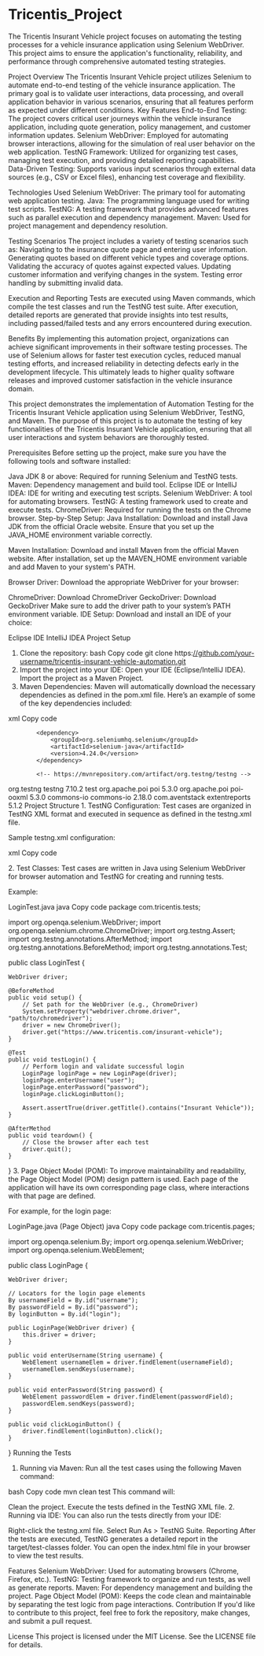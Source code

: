 # Tricentis_Project
The Tricentis Insurant Vehicle project focuses on automating the testing processes for a vehicle insurance application using Selenium WebDriver. This project aims to ensure the application's functionality, reliability, and performance through comprehensive automated testing strategies.

Project Overview
The Tricentis Insurant Vehicle project utilizes Selenium to automate end-to-end testing of the vehicle insurance application. The primary goal is to validate user interactions, data processing, and overall application behavior in various scenarios, ensuring that all features perform as expected under different conditions.
Key Features
End-to-End Testing: The project covers critical user journeys within the vehicle insurance application, including quote generation, policy management, and customer information updates.
Selenium WebDriver: Employed for automating browser interactions, allowing for the simulation of real user behavior on the web application.
TestNG Framework: Utilized for organizing test cases, managing test execution, and providing detailed reporting capabilities.
Data-Driven Testing: Supports various input scenarios through external data sources (e.g., CSV or Excel files), enhancing test coverage and flexibility.

Technologies Used
Selenium WebDriver: The primary tool for automating web application testing.
Java: The programming language used for writing test scripts.
TestNG: A testing framework that provides advanced features such as parallel execution and dependency management.
Maven: Used for project management and dependency resolution.

Testing Scenarios
The project includes a variety of testing scenarios such as:
Navigating to the insurance quote page and entering user information.
Generating quotes based on different vehicle types and coverage options.
Validating the accuracy of quotes against expected values.
Updating customer information and verifying changes in the system.
Testing error handling by submitting invalid data.

Execution and Reporting
Tests are executed using Maven commands, which compile the test classes and run the TestNG test suite. After execution, detailed reports are generated that provide insights into test results, including passed/failed tests and any errors encountered during execution.

Benefits
By implementing this automation project, organizations can achieve significant improvements in their software testing processes. The use of Selenium allows for faster test execution cycles, reduced manual testing efforts, and increased reliability in detecting defects early in the development lifecycle. This ultimately leads to higher quality software releases and improved customer satisfaction in the vehicle insurance domain.

This project demonstrates the implementation of Automation Testing for the Tricentis Insurant Vehicle application using Selenium WebDriver, TestNG, and Maven. The purpose of this project is to automate the testing of key functionalities of the Tricentis Insurant Vehicle application, ensuring that all user interactions and system behaviors are thoroughly tested.

Prerequisites
Before setting up the project, make sure you have the following tools and software installed:

Java JDK 8 or above: Required for running Selenium and TestNG tests.
Maven: Dependency management and build tool.
Eclipse IDE or IntelliJ IDEA: IDE for writing and executing test scripts.
Selenium WebDriver: A tool for automating browsers.
TestNG: A testing framework used to create and execute tests.
ChromeDriver: Required for running the tests on the Chrome browser.
Step-by-Step Setup:
Java Installation:
Download and install Java JDK from the official Oracle website. Ensure that you set up the JAVA_HOME environment variable correctly.

Maven Installation:
Download and install Maven from the official Maven website. After installation, set up the MAVEN_HOME environment variable and add Maven to your system's PATH.

Browser Driver:
Download the appropriate WebDriver for your browser:

ChromeDriver: Download ChromeDriver
GeckoDriver: Download GeckoDriver
Make sure to add the driver path to your system’s PATH environment variable.
IDE Setup:
Download and install an IDE of your choice:

Eclipse IDE
IntelliJ IDEA
Project Setup
1. Clone the repository:
bash
Copy code
git clone https:[//github.com/your-username/tricentis-insurant-vehicle-automation.git](https://github.com/Ruksar27/Tricentis_Project)
2. Import the project into your IDE:
Open your IDE (Eclipse/IntelliJ IDEA).
Import the project as a Maven Project.
3. Maven Dependencies:
Maven will automatically download the necessary dependencies as defined in the pom.xml file. Here’s an example of some of the key dependencies included:

xml
Copy code
<!--
			https://mvnrepository.com/artifact/org.seleniumhq.selenium/selenium-java -->
			<dependency>
				<groupId>org.seleniumhq.selenium</groupId>
				<artifactId>selenium-java</artifactId>
				<version>4.24.0</version>
			</dependency>
			
			<!-- https://mvnrepository.com/artifact/org.testng/testng -->
<dependency>
    <groupId>org.testng</groupId>
    <artifactId>testng</artifactId>
    <version>7.10.2</version>
    <scope>test</scope>
</dependency>
<!-- https://mvnrepository.com/artifact/org.testng/testng -->


<!-- https://mvnrepository.com/artifact/org.apache.poi/poi -->
<dependency>
    <groupId>org.apache.poi</groupId>
    <artifactId>poi</artifactId>
    <version>5.3.0</version>
</dependency>

<!-- https://mvnrepository.com/artifact/org.apache.poi/poi-ooxml -->
<dependency>
    <groupId>org.apache.poi</groupId>
    <artifactId>poi-ooxml</artifactId>
    <version>5.3.0</version>
</dependency>

<!-- https://mvnrepository.com/artifact/commons-io/commons-io -->
<dependency>
    <groupId>commons-io</groupId>
    <artifactId>commons-io</artifactId>
    <version>2.18.0</version>
</dependency>

<!-- https://mvnrepository.com/artifact/com.aventstack/extentreports -->
<dependency>
    <groupId>com.aventstack</groupId>
    <artifactId>extentreports</artifactId>
    <version>5.1.2</version>
</dependency>
Project Structure
1. TestNG Configuration:
Test cases are organized in TestNG XML format and executed in sequence as defined in the testng.xml file.

Sample testng.xml configuration:

xml
Copy code
<?xml version="1.0" encoding="UTF-8"?>
<suite name="Tricentis Insurant Vehicle Suite">
    <test name="Login Tests">
        <classes>
            <class name="com.tricentis.tests.LoginTest"/>
        </classes>
    </test>
    <test name="Vehicle Insurance Tests">
        <classes>
            <class name="com.tricentis.tests.VehicleTest"/>
        </classes>
    </test>
</suite>
2. Test Classes:
Test cases are written in Java using Selenium WebDriver for browser automation and TestNG for creating and running tests.

Example:

LoginTest.java
java
Copy code
package com.tricentis.tests;

import org.openqa.selenium.WebDriver;
import org.openqa.selenium.chrome.ChromeDriver;
import org.testng.Assert;
import org.testng.annotations.AfterMethod;
import org.testng.annotations.BeforeMethod;
import org.testng.annotations.Test;

public class LoginTest {

    WebDriver driver;

    @BeforeMethod
    public void setup() {
        // Set path for the WebDriver (e.g., ChromeDriver)
        System.setProperty("webdriver.chrome.driver", "path/to/chromedriver");
        driver = new ChromeDriver();
        driver.get("https://www.tricentis.com/insurant-vehicle");
    }

    @Test
    public void testLogin() {
        // Perform login and validate successful login
        LoginPage loginPage = new LoginPage(driver);
        loginPage.enterUsername("user");
        loginPage.enterPassword("password");
        loginPage.clickLoginButton();

        Assert.assertTrue(driver.getTitle().contains("Insurant Vehicle"));
    }

    @AfterMethod
    public void teardown() {
        // Close the browser after each test
        driver.quit();
    }
}
3. Page Object Model (POM):
To improve maintainability and readability, the Page Object Model (POM) design pattern is used. Each page of the application will have its own corresponding page class, where interactions with that page are defined.

For example, for the login page:

LoginPage.java (Page Object)
java
Copy code
package com.tricentis.pages;

import org.openqa.selenium.By;
import org.openqa.selenium.WebDriver;
import org.openqa.selenium.WebElement;

public class LoginPage {

    WebDriver driver;

    // Locators for the login page elements
    By usernameField = By.id("username");
    By passwordField = By.id("password");
    By loginButton = By.id("login");

    public LoginPage(WebDriver driver) {
        this.driver = driver;
    }

    public void enterUsername(String username) {
        WebElement usernameElem = driver.findElement(usernameField);
        usernameElem.sendKeys(username);
    }

    public void enterPassword(String password) {
        WebElement passwordElem = driver.findElement(passwordField);
        passwordElem.sendKeys(password);
    }

    public void clickLoginButton() {
        driver.findElement(loginButton).click();
    }
}
Running the Tests
1. Running via Maven:
Run all the test cases using the following Maven command:

bash
Copy code
mvn clean test
This command will:

Clean the project.
Execute the tests defined in the TestNG XML file.
2. Running via IDE:
You can also run the tests directly from your IDE:

Right-click the testng.xml file.
Select Run As > TestNG Suite.
Reporting
After the tests are executed, TestNG generates a detailed report in the target/test-classes folder. You can open the index.html file in your browser to view the test results.

Features
Selenium WebDriver: Used for automating browsers (Chrome, Firefox, etc.).
TestNG: Testing framework to organize and run tests, as well as generate reports.
Maven: For dependency management and building the project.
Page Object Model (POM): Keeps the code clean and maintainable by separating the test logic from page interactions.
Contribution
If you'd like to contribute to this project, feel free to fork the repository, make changes, and submit a pull request.

License
This project is licensed under the MIT License. See the LICENSE file for details.

